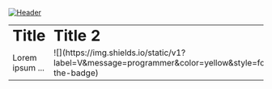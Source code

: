 [![Header](/.imgs/readme_header.png "Header")](https://davidsatimewallin.com/)
<table border="0">
 <tr>
    <td><b style="font-size:30px">Title</b></td>
    <td><b style="font-size:30px">Title 2</b></td>
 </tr>
 <tr>
    <td>Lorem ipsum ...</td>
    <td>
        <div>
            ![](https://img.shields.io/static/v1?label=V&message=programmer&color=yellow&style=for-the-badge)
        </div>
    </td>
 </tr>
</table>
